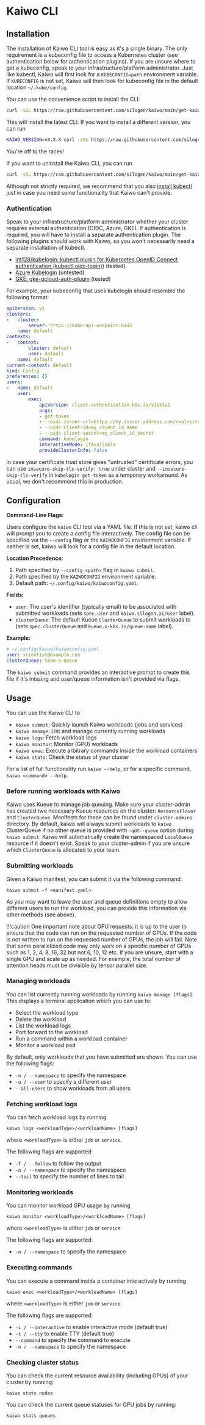 
# Kaiwo CLI 

## Installation

The installation of Kaiwo CLI tool is easy as it's a single binary. The only requirement is a kubeconfig file to access a Kubernetes cluster (see authentication below for authentication plugins). If you are unsure where to get a kubeconfig, speak to your infrastructure/platform administrator. Just like kubectl, Kaiwo will first look for a `KUBECONFIG=path` environment variable. If `KUBECONFIG` is not set, Kaiwo will then look for kubeconfig file in the default location `~/.kube/config`.

You can use the convenience script to install the CLI:

```bash
curl -sSL https://raw.githubusercontent.com/silogen/kaiwo/main/get-kaiwo-cli.sh | bash -s --
```

This will install the latest CLI. If you want to install a different version, you can run

```bash
KAIWO_VERSION=vX.X.X curl -sSL https://raw.githubusercontent.com/silogen/kaiwo/main/get-kaiwo-cli.sh | bash -s --
```

You're off to the races!

If you want to uninstall the Kaiwo CLI, you can run

```bash
curl -sSL https://raw.githubusercontent.com/silogen/kaiwo/main/get-kaiwo-cli.sh | bash -s --
```

Although not strictly required, we recommend that you also [install kubectl](https://kubernetes.io/docs/tasks/tools/) just in case you need some functionality that Kaiwo can't provide.

### Authentication

Speak to your infrastructure/platform administrator whether your cluster requires external authentication (OIDC, Azure, GKE). If authentication is required, you will have to install a separate authentication plugin. The following plugins should work with Kaiwo, so you won't necessarily need a separate installation of kubectl.

- [int128/kubelogin: kubectl plugin for Kubernetes OpenID Connect authentication (kubectl oidc-login)](https://github.com/int128/kubelogin)) (tested)
- [Azure Kubelogin](https://azure.github.io/kubelogin/index.html) (untested)
- [GKE: gke-gcloud-auth-plugin](https://cloud.google.com/blog/products/containers-kubernetes/kubectl-auth-changes-in-gke) (tested)

For example, your kubeconfig that uses kubelogin should resemble the following format:

```yaml
apiVersion: v1
clusters:
-   cluster:
        server: https://kube-api-endpoint:6443
    name: default
contexts:
-   context:
        cluster: default
        user: default
    name: default
current-context: default
kind: Config
preferences: {}
users:
-   name: default
    user:
        exec:
            apiVersion: client.authentication.k8s.io/v1beta1
            args:
            - get-token
            - --oidc-issuer-url=https://my.issuer.address.com/realms/realm_name
            - --oidc-client-id=my_client_id_name
            - --oidc-client-secret=my_client_id_secret
            command: kubelogin
            interactiveMode: IfAvailable
            provideClusterInfo: false
```

In case your certificate trust store gives "untrusted" certificate errors, you can use `insecure-skip-tls-verify: true` under cluster and `--insecure-skip-tls-verify` in `kubelogin get-token` as a temporary workaround. As usual, we don't recommend this in production.

## Configuration

**Command-Line Flags:**

Users configure the `kaiwo` CLI tool via a YAML file. If this is not set, kaiwo cli will prompt you to create a config file interactively. The config file can be specified via the `--config` flag or the `KAIWOCONFIG` environment variable. If neither is set, kaiwo will look for a config file in the default location.

**Location Precedence:**

1.  Path specified by `--config <path>` flag in `kaiwo submit`.
2.  Path specified by the `KAIWOCONFIG` environment variable.
3.  Default path: `~/.config/kaiwo/kaiwoconfig.yaml`.

**Fields:**

*   `user`: The user's identifier (typically email) to be associated with submitted workloads (sets `spec.user` and `kaiwo.silogen.ai/user` label).
*   `clusterQueue`: The default Kueue `ClusterQueue` to submit workloads to (sets `spec.clusterQueue` and `kueue.x-k8s.io/queue-name` label).

**Example:**

```yaml
# ~/.config/kaiwo/kaiwoconfig.yaml
user: scientist@example.com
clusterQueue: team-a-queue
```

The `kaiwo submit` command provides an interactive prompt to create this file if it's missing and user/queue information isn't provided via flags.

## Usage

You can use the Kaiwo CLI to

* `kaiwo submit`: Quickly launch Kaiwo workloads (jobs and services)
* `kaiwo manage`: List and manage currently running workloads
* `kaiwo logs`: Fetch workload logs
* `kaiwo monitor`: Monitor (GPU) workloads
* `kaiwo exec`: Execute arbitrary commands inside the workload containers
* `kaiwo stats`: Check the status of your cluster

For a list of full functionality run `kaiwo --help`, or for a specific command, `kaiwo <command> --help`.

### Before running workloads with Kaiwo

Kaiwo uses Kueue to manage job queuing. Make sure your cluster-admin has created two necessary Kueue resources on the cluster: `ResourceFlavor` and `ClusterQueue`. Manifests for these can be found under `cluster-admins` directory. By default, kaiwo will always submit workloads to `kaiwo` ClusterQueue if no other queue is provided with `-q`or`--queue` option during `kaiwo submit`. Kaiwo will automatically create the namespaced `LocalQueue` resource if it doesn't exist. Speak to your cluster-admin if you are unsure which `ClusterQueue` is allocated to your team.

### Submitting workloads

Given a Kaiwo manifest, you can submit it via the following command:

```
kaiwo submit -f <manifest.yaml>
```

As you may want to leave the user and queue definitions empty to allow different users to run the workload, you can provide this information via other methods (see above).

!!!caution
    One important note about GPU requests: it is up to the user to ensure that the code can run on the requested number of GPUs. If the code is not written to run on the requested number of GPUs, the job will fail. Note that some parallelized code may only work on a specific number of GPUs such as 1, 2, 4, 8, 16, 32 but not 6, 10, 12 etc. If you are unsure, start with a single GPU and scale up as needed. For example, the total number of attention heads must be divisible by tensor parallel size.

### Managing workloads

You can list currently running workloads by running `kaiwo manage [flags]`. This displays a terminal application which you can use to:

* Select the workload type
* Delete the workload
* List the workload logs
* Port forward to the workload
* Run a command within a workload container
* Monitor a workload pod

By default, only workloads that you have submitted are shown. You can use the following flags:

* `-n / --namespace` to specify the namespace
* `-u / --user` to specify a different user
* `--all-users` to show workloads from all users

### Fetching workload logs

You can fetch workload logs by running

```
kaiwo logs <workloadType>/<workloadName> [flags]
```

where `<workloadType>` is either `job` or `service`.

The following flags are supported:

* `-f / --follow` to follow the output
* `-n / --namespace` to specify the namespace
* `--tail` to specify the number of lines to tail

### Monitoring workloads

You can monitor workload GPU usage by running

```
kaiwo monitor <workloadType>/<workloadName> [flags]
```

where `<workloadType>` is either `job` or `service`.

The following flags are supported:

* `-n / --namespace` to specify the namespace

### Executing commands

You can execute a command inside a container interactively by running

```
kaiwo exec <workloadType>/<workloadName> [flags]
```

where `<workloadType>` is either `job` or `service`.

The following flags are supported:

* `-i / --interactive` to enable interactive mode (default true)
* `-t / --tty` to enable TTY (default true)
* `--command` to specify the command to execute
* `-n / --namespace` to specify the namespace

### Checking cluster status

You can check the current resource availability (including GPUs) of your cluster by running: 

```
kaiwo stats nodes
```

You can check the current queue statuses for GPU jobs by running:

```
kaiwo stats queues
```
